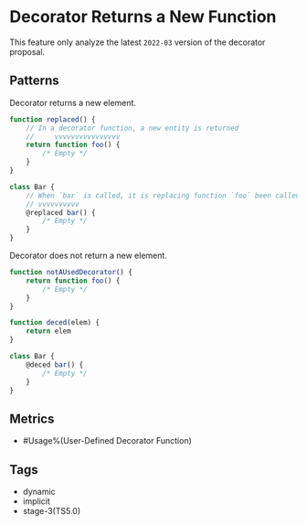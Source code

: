 # Decorator Returns a New Function

This feature only analyze the latest `2022-03` version of the decorator proposal.

## Patterns

Decorator returns a new element.

```js
function replaced() {
    // In a decorator function, a new entity is returned
    //     vvvvvvvvvvvvvvvv
    return function foo() {
        /* Empty */
    }
}

class Bar {
    // When `bar` is called, it is replacing function `foo` been called
    // vvvvvvvvvv
    @replaced bar() {
        /* Empty */
    }
}
```

Decorator does not return a new element.

```js
function notAUsedDecorator() {
    return function foo() {
        /* Empty */
    }
}

function deced(elem) {
    return elem
}

class Bar {
    @deced bar() {
        /* Empty */
    }
}
```

## Metrics

* #Usage%(User-Defined Decorator Function)

## Tags

* dynamic
* implicit
* stage-3(TS5.0)
